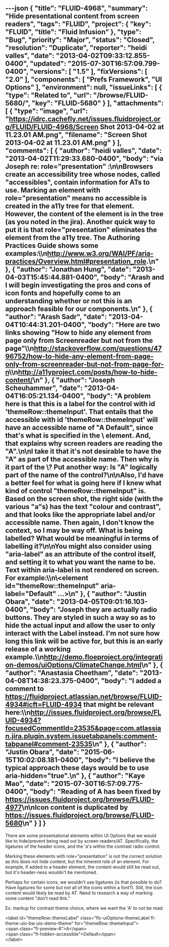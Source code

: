 ---json
{
  "title": "FLUID-4968",
  "summary": "Hide presentational content from screen readers",
  "tags": "FLUID",
  "project": {
    "key": "FLUID",
    "title": "Fluid Infusion"
  },
  "type": "Bug",
  "priority": "Major",
  "status": "Closed",
  "resolution": "Duplicate",
  "reporter": "heidi valles",
  "date": "2013-04-02T09:33:12.855-0400",
  "updated": "2015-07-30T16:57:09.799-0400",
  "versions": [
    "1.5"
  ],
  "fixVersions": [
    "2.0"
  ],
  "components": [
    "Prefs Framework",
    "UI Options"
  ],
  "environment": null,
  "issueLinks": [
    {
      "type": "Related to",
      "url": "/browse/FLUID-5680/",
      "key": "FLUID-5680"
    }
  ],
  "attachments": [
    {
      "type": "image",
      "url": "https://idrc.cachefly.net/issues.fluidproject.org/FLUID/FLUID-4968/Screen Shot 2013-04-02 at 11.23.01 AM.png",
      "filename": "Screen Shot 2013-04-02 at 11.23.01 AM.png"
    }
  ],
  "comments": [
    {
      "author": "heidi valles",
      "date": "2013-04-02T11:29:33.680-0400",
      "body": "via Joseph re: role=\"presentation\" :\n\nBrowsers create an accessibility tree whose nodes, called \"accessibles\", contain information for ATs to use.  Marking an element with role=\"presentation\" means no accessible is created in the a11y tree for that element.  However, the content of the element is in the tree (as you noted in the jira).  Another quick way to put it is that role=\"presentation\" eliminates the element from the a11y tree.  The Authoring Practices Guide shows some examples:\\\n<http://www.w3.org/WAI/PF/aria-practices/Overview.html#presentation_role>.\n"
    },
    {
      "author": "Jonathan Hung",
      "date": "2013-04-03T15:45:44.881-0400",
      "body": "Arash and I will begin investigating the pros and cons of icon fonts and hopefully come to an understanding whether or not this is an approach feasible for our components.\n"
    },
    {
      "author": "Arash Sadr",
      "date": "2013-04-04T10:44:31.201-0400",
      "body": "Here are two links showing \"How to hide any element from page only from Screenreader but not from the page\"\\\n<http://stackoverflow.com/questions/4796752/how-to-hide-any-element-from-page-only-from-screenreader-but-not-from-page-for-n>\\\n<http://a11yproject.com/posts/how-to-hide-content/>\n"
    },
    {
      "author": "Joseph Scheuhammer",
      "date": "2013-04-04T16:05:21.134-0400",
      "body": "A problem here is that this is a **label** for the control with id 'themeRow::themeInput'.  That entails that the accessible with id 'themeRow::themeInput' will have an accessible name of \"A Default\", since that's what is specified in the \\<label> element.  And, that explains why screen readers are reading the \"A\".\n\nI take it that it's not desirable to have the \"A\" as part of the accessible name.  Then why is it part of the \\<label>?  Put another way:  Is \"A\" logically part of the name of the control?\n\nAlso, I'd have a better feel for what is going here if I knew what kind of control \"themeRow::themeInput\" is.  Based on the screen shot, the right side (with the various \"a\"s) has the text \"colour and contrast\", and that looks like the appropriate label and/or accessible name.  Then again, I don't know the context, so I may be way off.  What is being labelled? What would be meaningful in terms of labelling it?\n\nYou might also consider using \"aria-label\" as an attribute of the control itself, and setting it to what you want the name to be.  Text within aria-label is not rendered on screen. For example:\\\n\\<element id=\"themeRow::themeInput\" aria-label=\"Default\" ...>\n"
    },
    {
      "author": "Justin Obara",
      "date": "2013-04-05T09:01:16.103-0400",
      "body": "Joseph they are actually radio buttons. They are styled in such a way so as to hide the actual input and allow the user to only interact with the Label instead. I'm not sure how long this link will be active for, but this is an early release of a working example.\\\n<http://demo.floeproject.org/integration-demos/uiOptions/ClimateChange.html>\n"
    },
    {
      "author": "Anastasia Cheetham",
      "date": "2013-04-08T14:38:23.375-0400",
      "body": "I added a comment to <https://fluidproject.atlassian.net/browse/FLUID-4934#icft=FLUID-4934> that might be relevant here:\\\n<http://issues.fluidproject.org/browse/FLUID-4934?focusedCommentId=23535&page=com.atlassian.jira.plugin.system.issuetabpanels:comment-tabpanel#comment-23535>\n"
    },
    {
      "author": "Justin Obara",
      "date": "2015-06-15T10:02:08.181-0400",
      "body": "I believe the typical approach these days would be to use aria-hidden=\"true\".\n"
    },
    {
      "author": "Kaye Mao",
      "date": "2015-07-30T16:57:09.775-0400",
      "body": "Reading of A has been fixed by <https://issues.fluidproject.org/browse/FLUID-4977>\n\nIcon content is duplicated by <https://issues.fluidproject.org/browse/FLUID-5680>\n"
    }
  ]
}
---
There are some presentational elements within UI Options that we would like to hide/prevent being read out by screen readers/AT. Specifically, the ligatures of the header icons, and the 'a's within the contrast radio control.&#x20;

Marking these elements with role="presentation" is not the correct solution as this does not hide content, but the inherent role of an element. For example, if added to a header element, the content would still be read out, but it's header-ness wouldn't be mentioned.

Perhaps for certain icons, we wouldn't use ligatures (is that possible to do? Have ligatures for some but not all of the icons within a font?). Still, the icon content would likely be read by AT. Need to research a way of marking some content "don't read this."

Ex. markup for contrast theme choice, where we want the 'A' to not be read:

\<label id="themeRow::themeLabel" class="flc-uiOptions-themeLabel fl-theme-uio-bw uio-demo-theme" for="themeRow::themeInput">\
\<span class="fl-preview-A">A\</span>\
\<span class="fl-hidden-accessible">Default\</span>\
\</label>

        